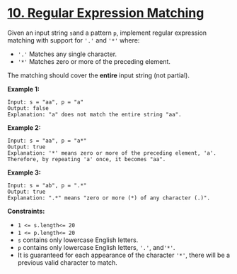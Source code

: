# [10. Regular Expression Matching](https://leetcode.com/problems/regular-expression-matching/description/)

Given an input string <code>s</code>and a pattern <code>p</code>, implement regular expression matching with support for <code>'.'</code> and <code>'\*'</code> where:

- <code>'.'</code> Matches any single character.​​​​
- <code>'\*'</code> Matches zero or more of the preceding element.

The matching should cover the **entire** input string (not partial).

**Example 1:**

```
Input: s = "aa", p = "a"
Output: false
Explanation: "a" does not match the entire string "aa".
```

**Example 2:**

```
Input: s = "aa", p = "a*"
Output: true
Explanation: '*' means zero or more of the preceding element, 'a'. Therefore, by repeating 'a' once, it becomes "aa".
```

**Example 3:**

```
Input: s = "ab", p = ".*"
Output: true
Explanation: ".*" means "zero or more (*) of any character (.)".
```

**Constraints:**

- <code>1 <= s.length<= 20</code>
- <code>1 <= p.length<= 20</code>
- <code>s</code> contains only lowercase English letters.
- <code>p</code> contains only lowercase English letters, <code>'.'</code>, and<code>'\*'</code>.
- It is guaranteed for each appearance of the character <code>'\*'</code>, there will be a previous valid character to match.
